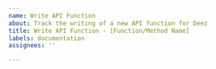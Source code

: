```yaml
---
name: Write API Function
about: Track the writing of a new API function for Deez
title: Write API Function - [Function/Method Name]
labels: documentation
assignees: ''

---
```



